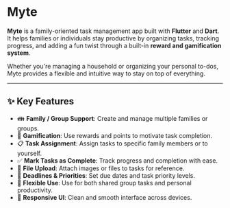 # Myte

**Myte** is a family-oriented task management app built with **Flutter** and **Dart**.  
It helps families or individuals stay productive by organizing tasks, tracking progress, and adding a fun twist through a built-in **reward and gamification system**.

Whether you're managing a household or organizing your personal to-dos, Myte provides a flexible and intuitive way to stay on top of everything.

---

## ✨ Key Features

- 👪 **Family / Group Support**: Create and manage multiple families or groups.
- 🧩 **Gamification**: Use rewards and points to motivate task completion.
- 📋 **Task Assignment**: Assign tasks to specific family members or to yourself.
- ✅ **Mark Tasks as Complete**: Track progress and completion with ease.
- 📂 **File Upload**: Attach images or files to tasks for reference.
- 📅 **Deadlines & Priorities**: Set due dates and task priority levels.
- 🔄 **Flexible Use**: Use for both shared group tasks and personal productivity.
- 📱 **Responsive UI**: Clean and smooth interface across devices.


